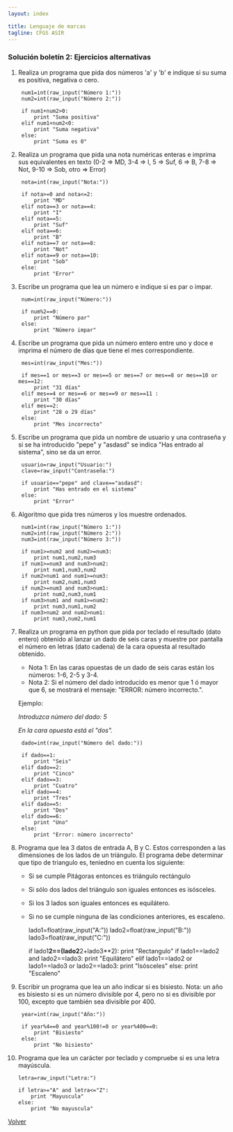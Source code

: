 ```yaml
---
layout: index

title: Lenguaje de marcas
tagline: CFGS ASIR
---
```


### Solución boletín 2: Ejercicios alternativas

1. Realiza un programa que pida dos números 'a' y 'b' e indique si su suma es positiva, negativa o
cero.		

		num1=int(raw_input("Número 1:"))
		num2=int(raw_input("Número 2:"))		

		if num1+num2>0:
			print "Suma positiva"
		elif num1+num2<0:
			print "Suma negativa"
		else:
			print "Suma es 0"		

2. Realiza un programa que pida una nota numéricas enteras e imprima sus equivalentes en texto (0-2 => MD, 3-4 => I, 5 => Suf, 6 => B, 7-8 => Not, 9-10 => Sob, otro => Error)

		nota=int(raw_input("Nota:"))		

		if nota>=0 and nota<=2:
			print "MD"
		elif nota==3 or nota==4:
			print "I"
		elif nota==5:
			print "Suf"
		elif nota==6:
			print "B"
		elif nota==7 or nota==8:
			print "Not"
		elif nota==9 or nota==10:
			print "Sob"
		else:
			print "Error"

3. Escribe un programa que lea un número e indique si es par o impar.

		num=int(raw_input("Número:"))		

		if num%2==0:
			print "Número par"
		else:
			print "Número impar"

4. Escribe un programa que pida un número entero entre uno y doce e imprima el número de días que tiene el mes correspondiente.

		mes=int(raw_input("Mes:"))		

		if mes==1 or mes==3 or mes==5 or mes==7 or mes==8 or mes==10 or mes==12:
			print "31 días"
		elif mes==4 or mes==6 or mes==9 or mes==11 :
			print "30 días"
		elif mes==2:
			print "28 o 29 días"
		else:
			print "Mes incorrecto"


5. Escribe un programa que pida un nombre de usuario y una contraseña y si se ha introducido "pepe" y "asdasd" se indica "Has entrado al sistema", sino se da un error.

		usuario=raw_input("Usuario:")
		clave=raw_input("Contraseña:")		

		if usuario=="pepe" and clave=="asdasd":
			print "Has entrado en el sistema"
		else:
			print "Error"

6. Algoritmo que pida tres números y los muestre ordenados.

		num1=int(raw_input("Número 1:"))
		num2=int(raw_input("Número 2:"))
		num3=int(raw_input("Número 3:"))		

		if num1>=num2 and num2>=num3:
			print num1,num2,num3
		if num1>=num3 and num3>num2:
			print num1,num3,num2
		if num2>num1 and num1>=num3:
			print num2,num1,num3
		if num2>=num3 and num3>num1:
			print num2,num3,num1
		if num3>num1 and num1>=num2:
			print num3,num1,num2
		if num3>num2 and num2>num1:
			print num3,num2,num1

7. Realiza un programa en python que pida por teclado el resultado (dato entero) obtenido al lanzar un dado de seis caras y muestre por pantalla el número en letras (dato cadena) de la cara opuesta al resultado obtenido.

	* Nota 1: En las caras opuestas de un dado de seis caras están los números: 1-6, 2-5 y 3-4.
    * Nota 2: Si el número del dado introducido es menor que 1 ó mayor que 6, se mostrará el mensaje: "ERROR: número incorrecto.".

	Ejemplo:
	
	*Introduzca número del dado: 5*

	*En la cara opuesta está el "dos".*

		dado=int(raw_input("Número del dado:"))		

		if dado==1:
			print "Seis"
		elif dado==2:
			print "Cinco"
		elif dado==3:
			print "Cuatro"
		elif dado==4:
			print "Tres"
		elif dado==5:
			print "Dos"
		elif dado==6:
			print "Uno"
		else:
			print "Error: número incorrecto"

8.  Programa que lea 3 datos de entrada A, B y C. Estos corresponden a las dimensiones de los lados de un triángulo. El programa debe determinar que tipo de triangulo es, teniedno en cuenta los siguiente:

	* Si se cumple Pitágoras entonces es triángulo rectángulo
	* Si sólo dos lados del triángulo son iguales entonces es isósceles.
	* Si los 3 lados son iguales entonces es equilátero.
	* Si no se cumple ninguna de las condiciones anteriores, es escaleno.

		lado1=float(raw_input("A:"))
		lado2=float(raw_input("B:"))
		lado3=float(raw_input("C:"))				

		if lado1**2==(lado2**2+lado3**2):
			print "Rectangulo"
		if lado1==lado2 and lado2==lado3:
			print "Equilátero"
		elif lado1==lado2 or lado1==lado3 or lado2==lado3:
			print "Isósceles"
		else:
			print "Escaleno"

9. Escribir un programa que lea un año indicar si es bisiesto. Nota: un año es bisiesto si es un número divisible por 4, pero no si es divisible por 100, excepto que también sea divisible por 400.

		year=int(raw_input("Año:"))		

		if year%4==0 and year%100!=0 or year%400==0:
			print "Bisiesto"
		else:
			print "No bisiesto"

10. Programa que lea un carácter por teclado y compruebe si es una letra mayúscula.

		letra=raw_input("Letra:")		

		if letra>="A" and letra<="Z":
			print "Mayuscula"
		else:
			print "No mayuscula"

[Volver](index)